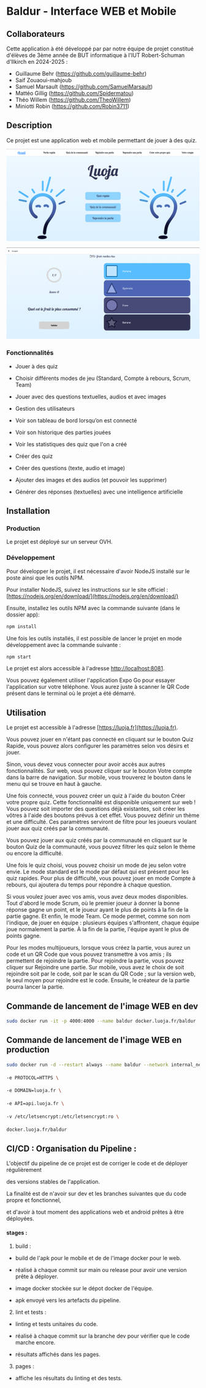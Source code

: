 # Baldur - Interface WEB et Mobile

## Collaborateurs

 Cette application à été développé par par notre équipe de projet constitué d'élèves de 3ème année de BUT informatique à l'IUT Robert-Schuman d'Ilkirch en 2024-2025 : 

 - Guillaume Behr (https://github.com/guillaume-behr)
 - Saif Zouaoui-mahjoub
 - Samuel Marsault (https://github.com/SamuelMarsault)
 - Mattéo Gillig (https://github.com/Spidermatou)
 - Théo Willem (https://github.com/TheoWillem) 
 - Miniotti Robin (https://github.com/Robin3711)




## Description




Ce projet est une application web et mobile permettant de jouer à des quiz.




![Capture d'écran de la page d'accueil de l'application](assets-readme/ecran-principale.png "Capture d'écran de la page d'accueil de l'application")

![Capture d'écran de la page de jeu de l'application](assets-readme/ecran-game.png "Capture d'écran de la page du jeu de l'application")




### Fonctionnalités




- Jouer à des quiz

- Choisir différents modes de jeu (Standard, Compte à rebours, Scrum, Team)

- Jouer avec des questions textuelles, audios et avec images

- Gestion des utilisateurs

- Voir son tableau de bord lorsqu’on est connecté

- Voir son historique des parties jouées

- Voir les statistiques des quiz que l'on a créé

- Créer des quiz

- Créer des questions (texte, audio et image)

- Ajouter des images et des audios (et pouvoir les supprimer)

- Générer des réponses (textuelles) avec une intelligence artificielle




## Installation




### Production




Le projet est déployé sur un serveur OVH.




### Développement




Pour développer le projet, il est nécessaire d'avoir NodeJS installé sur le poste ainsi que les outils NPM.




Pour installer NodeJS, suivez les instructions sur le site officiel : [https://nodejs.org/en/download/](https://nodejs.org/en/download/)




Ensuite, installez les outils NPM avec la commande suivante (dans le dossier app):




```bash
npm install
```




Une fois les outils installés, il est possible de lancer le projet en mode développement avec la commande suivante :




```bash
npm start
```




Le projet est alors accessible à l'adresse [http://localhost:8081](http://localhost:8081).




Vous pouvez également utiliser l'application Expo Go pour essayer l'application sur votre téléphone. Vous aurez juste à scanner le QR Code présent dans le terminal où le projet a été démarré.




## Utilisation




Le projet est accessible à l'adresse [https://luoja.fr](https://luoja.fr).




Vous pouvez jouer en n'étant pas connecté en cliquant sur le bouton Quiz Rapide, vous pouvez alors configurer les paramètres selon vos désirs et jouer.




Sinon, vous devez vous connecter pour avoir accès aux autres fonctionnalités. Sur web, vous pouvez cliquer sur le bouton Votre compte dans la barre de navigation. Sur mobile, vous trouverez le bouton dans le menu qui se trouve en haut à gauche.




Une fois connecté, vous pouvez créer un quiz à l'aide du bouton Créer votre propre quiz. Cette fonctionnalité est disponible uniquement sur web ! Vous pouvez soit importer des questions déjà existantes, soit créer les vôtres à l'aide des boutons prévus à cet effet. Vous pouvez définir un thème et une difficulté. Ces paramètres serviront de filtre pour les joueurs voulant jouer aux quiz créés par la communauté.




Vous pouvez jouer aux quiz créés par la communauté en cliquant sur le bouton Quiz de la communauté, vous pouvez filtrer les quiz selon le thème ou encore la difficulté.




Une fois le quiz choisi, vous pouvez choisir un mode de jeu selon votre envie. Le mode standard est le mode par défaut qui est présent pour les quiz rapides. Pour plus de difficulté, vous pouvez jouer en mode Compte à rebours, qui ajoutera du temps pour répondre à chaque question.




Si vous voulez jouer avec vos amis, vous avez deux modes disponibles. Tout d'abord le mode Scrum, où le premier joueur à donner la bonne réponse gagne un point, et le joueur ayant le plus de points à la fin de la partie gagne. Et enfin, le mode Team. Ce mode permet, comme son nom l'indique, de jouer en équipe : plusieurs équipes s'affrontent, chaque équipe joue normalement la partie. À la fin de la partie, l'équipe ayant le plus de points gagne.




Pour les modes multijoueurs, lorsque vous créez la partie, vous aurez un code et un QR Code que vous pouvez transmettre à vos amis ; ils permettent de rejoindre la partie. Pour rejoindre la partie, vous pouvez cliquer sur Rejoindre une partie. Sur mobile, vous avez le choix de soit rejoindre soit par le code, soit par le scan du QR Code ; sur la version web, le seul moyen pour rejoindre est le code. Ensuite, le créateur de la partie pourra lancer la partie.





## Commande de lancement de l'image WEB en dev




```bash
sudo docker run -it -p 4000:4000 --name baldur docker.luoja.fr/baldur
```




## Commande de lancement de l'image WEB en production




```bash
sudo docker run -d --restart always --name baldur --network internal_network \

-e PROTOCOL=HTTPS \

-e DOMAIN=luoja.fr \

-e API=api.luoja.fr \

-v /etc/letsencrypt:/etc/letsencrypt:ro \

docker.luoja.fr/baldur
```




## CI/CD : Organisation du Pipeline :




L'objectif du pipeline de ce projet est de corriger le code et de déployer régulièrement

des versions stables de l'application.




La finalité est de n'avoir sur dev et les branches suivantes que du code propre et fonctionnel,

et d'avoir à tout moment des applications web et android prêtes à être déployées.




#### stages :

1. build :

 - build de l'apk pour le mobile et de de l'image docker pour le web.

 - réalisé à chaque commit sur main ou release pour avoir une version prête à déployer.

 - image docker stockée sur le dépot docker de l'équipe.

 - apk envoyé vers les artefacts du pipeline.




2. lint et tests :

 - linting et tests unitaires du code.

 - réalisé à chaque commit sur la branche dev pour vérifier que le code marche encore.

 - résultats affichés dans les pages.

3. pages :

 - affiche les résultats du linting et des tests.



